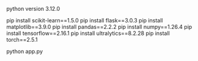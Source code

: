 python version 3.12.0


pip install scikit-learn==1.5.0 
pip install flask==3.0.3 
pip install matplotlib==3.9.0 
pip install pandas==2.2.2 
pip install numpy==1.26.4 
pip install tensorflow==2.16.1 
pip install ultralytics==8.2.28 
pip install torch==2.5.1 

python app.py


